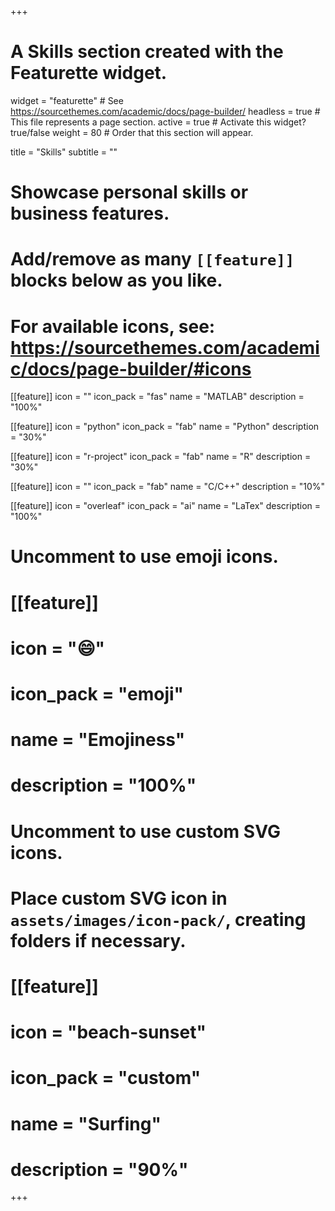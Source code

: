 +++
# A Skills section created with the Featurette widget.
widget = "featurette"  # See https://sourcethemes.com/academic/docs/page-builder/
headless = true  # This file represents a page section.
active = true  # Activate this widget? true/false
weight = 80  # Order that this section will appear.

title = "Skills"
subtitle = ""

# Showcase personal skills or business features.
# 
# Add/remove as many `[[feature]]` blocks below as you like.
# 
# For available icons, see: https://sourcethemes.com/academic/docs/page-builder/#icons

[[feature]]
  icon = ""
  icon_pack = "fas"
  name = "MATLAB"
  description = "100%"

[[feature]]
  icon = "python"
  icon_pack = "fab"
  name = "Python"
  description = "30%"

[[feature]]
  icon = "r-project"
  icon_pack = "fab"
  name = "R"
  description = "30%"

[[feature]]
  icon = ""
  icon_pack = "fab"
  name = "C/C++"
  description = "10%"    
  
[[feature]]
  icon = "overleaf"
  icon_pack = "ai"
  name = "LaTex"
  description = "100%"

# Uncomment to use emoji icons.
# [[feature]]
#  icon = ":smile:"
#  icon_pack = "emoji"
#  name = "Emojiness"
#  description = "100%"  

# Uncomment to use custom SVG icons.
# Place custom SVG icon in `assets/images/icon-pack/`, creating folders if necessary.
# [[feature]]
#  icon = "beach-sunset"
#  icon_pack = "custom"
#  name = "Surfing"
#  description = "90%"

+++
